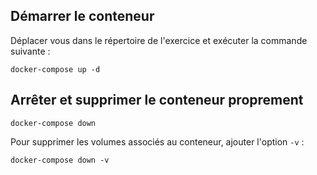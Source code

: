 
## Démarrer le conteneur

Déplacer vous dans le répertoire de l'exercice et exécuter la commande suivante :

```shell
docker-compose up -d
```

## Arrêter et supprimer le conteneur proprement

```shell
docker-compose down
```

Pour supprimer les volumes associés au conteneur, ajouter l'option `-v` :

```shell
docker-compose down -v
```
